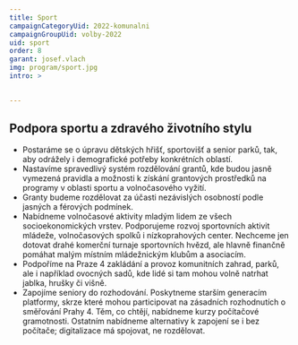 ```yaml
---
title: Sport
campaignCategoryUid: 2022-komunalni
campaignGroupUid: volby-2022
uid: sport
order: 8
garant: josef.vlach
img: program/sport.jpg
intro: >
  

---
```


## Podpora sportu a zdravého životního stylu

* Postaráme se o úpravu dětských hřišť, sportovišť a senior parků, tak, aby odrážely i demografické potřeby konkrétních oblastí. 
* Nastavíme spravedlivý systém rozdělování grantů, kde budou jasně vymezená pravidla a možnosti k získání grantových prostředků na programy v oblasti sportu a volnočasového vyžití. 
* Granty budeme rozdělovat za účasti nezávislých osobností podle jasných a férových podmínek. 
* Nabídneme volnočasové aktivity mladým lidem ze všech socioekonomických vrstev. Podporujeme rozvoj sportovních aktivit mládeže, volnočasových spolků i nízkoprahových center. Nechceme jen dotovat drahé komerční turnaje sportovních hvězd, ale hlavně finančně pomáhat malým místním mládežnickým klubům a asociacím. 
* Podpoříme na Praze 4 zakládání a provoz komunitních zahrad, parků, ale i například ovocných sadů, kde lidé si tam mohou volně natrhat jablka, hrušky či višně. 
* Zapojíme seniory do rozhodování. Poskytneme starším generacím platformy, skrze které mohou participovat na zásadních rozhodnutích o směřování Prahy 4. Těm, co chtějí, nabídneme kurzy počítačové gramotnosti. Ostatním nabídneme alternativy k zapojení se i bez počítače; digitalizace má spojovat, ne rozdělovat. 
